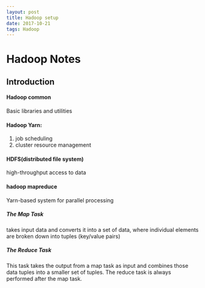 ```yaml
---
layout: post
title: Hadoop setup
date: 2017-10-21
tags: Hadoop 
---
```

# Hadoop Notes

## Introduction

#### Hadoop common

Basic libraries and utilities

#### Hadoop Yarn: 

1. job scheduling 
2. cluster resource management

#### HDFS(distributed file system)

high-throughput access to data

#### hadoop mapreduce

Yarn-based system for parallel processing

##### The Map Task

takes input data and converts it into a set of data, where individual elements are broken down into tuples (key/value pairs)

##### The Reduce Task 

This task takes the output from a map task as input and combines those data tuples into a smaller set of tuples. The reduce task is always performed after the map task.